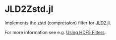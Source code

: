 # JLD2Zstd.jl

Implements the zstd (compression) filter for [JLD2.jl](https://github.com/JuliaIO/JLD2.jl).

For more information see e.g. [Using HDF5 Filters](https://hdfgroup.github.io/hdf5/develop/_h5_d__u_g.html#title6).
